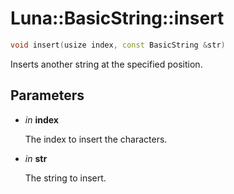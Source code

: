 # Luna::BasicString::insert

```c++
void insert(usize index, const BasicString &str)
```

Inserts another string at the specified position. 



## Parameters
* *in* **index**

    The index to insert the characters. 

* *in* **str**

    The string to insert. 

